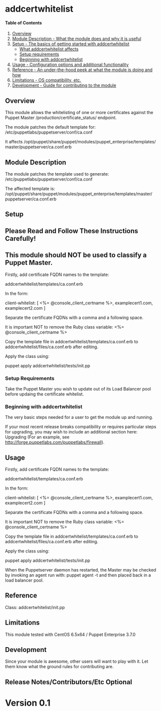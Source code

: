 
# addcertwhitelist 

#### Table of Contents

1. [Overview](#overview)
2. [Module Description - What the module does and why it is useful](#module-description)
3. [Setup - The basics of getting started with addcertwhitelist](#setup)
    * [What addcertwhitelist affects](#what-addcertwhitelist-affects)
    * [Setup requirements](#setup-requirements)
    * [Beginning with addcertwhitelist](#beginning-with-addcert_whitelist)
4. [Usage - Configuration options and additional functionality](#usage)
5. [Reference - An under-the-hood peek at what the module is doing and how](#reference)
5. [Limitations - OS compatibility, etc.](#limitations)
6. [Development - Guide for contributing to the module](#development)

## Overview

This module allows the whitelisting of one or more certificates against the
Puppet Master /production/certificate_status/ endpoint.

The module patches the default template for:
/etc/puppetlabs/puppetserver/conf/ca.conf

It affects /opt/puppet/share/puppet/modules/puppet_enterprise/templates/
master/puppetserver/ca.conf.erb

## Module Description

The module patches the template used to generate:
/etc/puppetlabs/puppetserver/conf/ca.conf

The affected template is:
/opt/puppet/share/puppet/modules/puppet_enterprise/templates/master/
puppetserver/ca.conf.erb

## Setup

## Please Read and Follow These Instructions Carefully!


## This module should NOT be used to classify a Puppet Master.

Firstly, add certificate FQDN names to the template:

addcertwhitelist/templates/ca.conf.erb

In the form:

client-whitelist: [ <%= @console_client_certname %>, examplecert1.com, examplecert2.com ]

Separate the certificate FQDNs with a comma and a following space.

It is important NOT to remove the Ruby class variable: <%= @console_client_certname %>

Copy the template file in addcertwhitelist/templates/ca.conf.erb to 
addcertwhitelist/files/ca.conf.erb after editing.

Apply the class using:

puppet apply addcertwhitelist/tests/init.pp

### Setup Requirements 

Take the Puppet Master you wish to update out of its Load Balancer pool 
before updaing the certificate whitelist.

### Beginning with addcertwhitelist

The very basic steps needed for a user to get the module up and running.

If your most recent release breaks compatibility or requires particular steps
for upgrading, you may wish to include an additional section here: Upgrading
(For an example, see http://forge.puppetlabs.com/puppetlabs/firewall).

## Usage

Firstly, add certificate FQDN names to the template:
 
addcertwhitelist/templates/ca.conf.erb
 
In the form:
 
client-whitelist: [ <%= @console_client_certname %>, examplecert1.com, examplecert2.com ]
 
Separate the certificate FQDNs with a comma and a following space.
 
It is important NOT to remove the Ruby class variable: <%= @console_client_certname %>
 
Copy the template file in addcertwhitelist/templates/ca.conf.erb to 
addcertwhitelist/files/ca.conf.erb after editing.
 
Apply the class using:
 
puppet apply addcertwhitelist/tests/init.pp


When the Puppetserver daemon has restarted, the Master may be checked
by invoking an agent run with: puppet agent -t and then placed back in
a load balancer pool.


## Reference

Class: addcertwhitelist/init.pp

## Limitations

This module tested with CentOS 6.5x64 / Puppet Enterprise 3.7.0

## Development

Since your module is awesome, other users will want to play with it. Let them
know what the ground rules for contributing are.

## Release Notes/Contributors/Etc **Optional**

Version 0.1
=======

